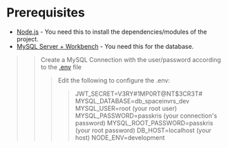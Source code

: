 # Prerequisites
* [Node.js](https://nodejs.org/en/download/) - You need this to install the dependencies/modules of the project.
* [MySQL Server + Workbench](https://www.mysql.com/downloads/) - You need this for the database.
>> Create a MySQL Connection with the user/password according to the [.env](../backend/.env) file
>>> Edit the following to configure the .env:
>>>>JWT_SECRET=V3RY#1MP0RT@NT$3CR3T#
MYSQL_DATABASE=db_spaceinvrs_dev
MYSQL_USER=root (your root user)
MYSQL_PASSWORD=passkris (your connection's password)
MYSQL_ROOT_PASSWORD=passkris (your root password)
DB_HOST=localhost (your host)
NODE_ENV=development


